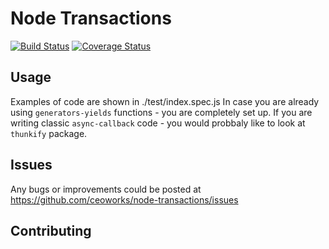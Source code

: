 # Node Transactions

[![Build Status](https://secure.travis-ci.org/ceoworks/node-transactions.png?branch=master)](http://travis-ci.org/ceoworks/node-transactions)
[![Coverage Status](https://coveralls.io/repos/ceoworks/node-transactions/badge.svg)](https://coveralls.io/r/ceoworks/node-transactions)

## Usage
Examples of code are shown in ./test/index.spec.js
In case you are already using `generators-yields` functions - you are completely set up.
If you are writing classic `async-callback` code - you would probbaly like to look at `thunkify` package.

## Issues
Any bugs or improvements could be posted at https://github.com/ceoworks/node-transactions/issues

## Contributing
